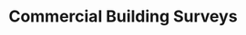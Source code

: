 ---
title: Commercial Building Surveys
slug: commercial-building-surveys
excerpt: A fresh new look for a UK company specialising in commercial property building surveys.
project_type: WordPress
company: Liquasil Ltd
contact: David Carter
featured: false
thumb: "/media/work/buildingsurveys-thumb.jpg"
image: "/media/work/building-surveys-full.jpg"
gallery: ""
url: https://buildingsurveys.com
status: Online
services: ['UI Design','Front-end Development','Theme Development','Plugin Development']
tools: ['Sketch','Local by Flywheel','Github']
stack: ['WordPress','Beans']
testimonial: 
launch_date: 2017-06-01
---